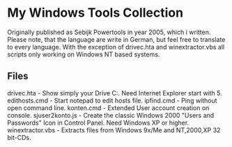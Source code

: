 # My Windows Tools Collection
Originally published as Sebijk Powertools in year 2005, which i written. Please note, that the language are write in German, but feel free to translate to every language. With the exception of drivec.hta and winextractor.vbs all scripts only working on Windows NT based systems.

## Files
drivec.hta        - Show simply your Drive C:. Need Internet Explorer start with 5.
edithosts.cmd     - Start notepad to edit hosts file.
ipfind.cmd        - Ping without open command line.
konten.cmd        - Extended User account creation on console.
sjuser2konto.js   - Create the classic Windows 2000 "Users and Passwords" Icon in Control Panel. Need Windows XP or higher.
winextractor.vbs  - Extracts files from Windows 9x/Me and NT,2000,XP 32 bit-CDs.